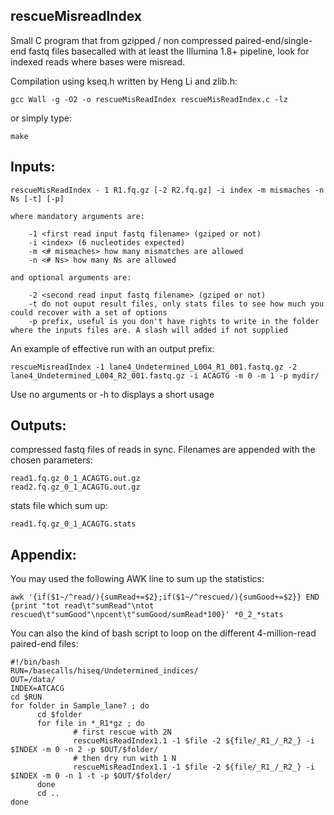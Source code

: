 rescueMisreadIndex
------------------

Small C program that from gzipped / non compressed paired-end/single-end fastq files basecalled with at least the Illumina 1.8+ pipeline, look for indexed reads where bases were misread.

Compilation using kseq.h written by Heng Li and zlib.h:

	gcc Wall -g -O2 -o rescueMisReadIndex rescueMisReadIndex.c -lz

or simply type:
	
	make

Inputs:
------

	rescueMisReadIndex - 1 R1.fq.gz [-2 R2.fq.gz] -i index -m mismaches -n Ns [-t] [-p] 

	where mandatory arguments are:

	    -1 <first read input fastq filename> (gziped or not)
	    -i <index> (6 nucleotides expected)
	    -m <# mismaches> how many mismatches are allowed
	    -n <# Ns> how many Ns are allowed

	and optional arguments are:

	    -2 <second read input fastq filename> (gziped or not)
	    -t do not ouput result files, only stats files to see how much you could recover with a set of options
	    -p prefix, useful is you don't have rights to write in the folder where the inputs files are. A slash will added if not supplied

An example of effective run with an output prefix:

	rescueMisreadIndex -1 lane4_Undetermined_L004_R1_001.fastq.gz -2 lane4_Undetermined_L004_R2_001.fastq.gz -i ACAGTG -m 0 -m 1 -p mydir/

Use no arguments or -h to displays a short usage

Outputs:
-------

compressed fastq files of reads in sync. Filenames are appended with the chosen parameters:

    read1.fq.gz_0_1_ACAGTG.out.gz
    read2.fq.gz_0_1_ACAGTG.out.gz

stats file which sum up:

    read1.fq.gz_0_1_ACAGTG.stats

Appendix:
--------

You may used the following AWK line to sum up the statistics:

	awk '{if($1~/^read/){sumRead+=$2};if($1~/^rescued/){sumGood+=$2}} END {print "tot read\t"sumRead"\ntot rescued\t"sumGood"\npcent\t"sumGood/sumRead*100}' *0_2_*stats

You can also the kind of bash script to loop on the different 4-million-read paired-end files:

	#!/bin/bash
	RUN=/basecalls/hiseq/Undetermined_indices/
	OUT=/data/
	INDEX=ATCACG
	cd $RUN
	for folder in Sample_lane? ; do
	      cd $folder 
	      for file in *_R1*gz ; do 
	              # first rescue with 2N 
	              rescueMisReadIndex1.1 -1 $file -2 ${file/_R1_/_R2_} -i $INDEX -m 0 -n 2 -p $OUT/$folder/
	              # then dry run with 1 N
	              rescueMisReadIndex1.1 -1 $file -2 ${file/_R1_/_R2_} -i $INDEX -m 0 -n 1 -t -p $OUT/$folder/
	      done
	      cd ..
	done

